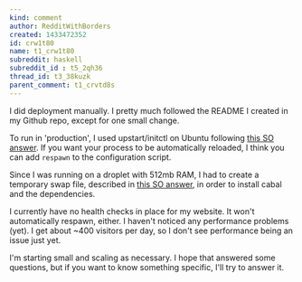 ```yaml
---
kind: comment
author: RedditWithBorders
created: 1433472352
id: crw1t80
name: t1_crw1t80
subreddit: haskell
subreddit_id : t5_2qh36
thread_id: t3_38kuzk
parent_comment: t1_crvtd8s
---
```


I did deployment manually. I pretty much followed the README I created in my Github repo, except for one small change.

To run in 'production', I used upstart/initctl on Ubuntu following [this SO answer](http://stackoverflow.com/a/11304866). If you want your process to be automatically reloaded, I think you can add `respawn` to the configuration script.

Since I was running on a droplet with 512mb RAM, I had to create a temporary swap file, described in [this SO answer](http://stackoverflow.com/a/28207691), in order to install cabal and the dependencies.

I currently have no health checks in place for my website. It won't automatically respawn, either. I haven't noticed any performance problems (yet). I get about ~400 visitors per day, so I don't see performance being an issue just yet.

I'm starting small and scaling as necessary. I hope that answered some questions, but if you want to know something specific, I'll try to answer it.
